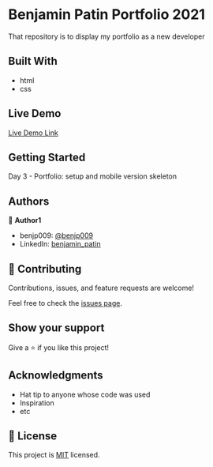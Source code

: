 # Benjamin Patin Portfolio 2021

That repository is to display my portfolio as a new developer

## Built With

- html
- css

## Live Demo

[Live Demo Link](https://benjp009.github.io/benjamin-patin-portfolio-2021/)


## Getting Started

Day 3 - Portfolio: setup and mobile version skeleton


## Authors

👤 **Author1**

- benjp009: [@benjp009](https://github.com/benjp009)
- LinkedIn: [benjamin_patin](https://linkedin.com/in/benjamin_patin)


## 🤝 Contributing

Contributions, issues, and feature requests are welcome!

Feel free to check the [issues page](../../issues/).

## Show your support

Give a ⭐️ if you like this project!

## Acknowledgments

- Hat tip to anyone whose code was used
- Inspiration
- etc

## 📝 License

This project is [MIT](./MIT.md) licensed.
